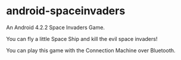 android-spaceinvaders 
==============

An Android 4.2.2 Space Invaders Game.

You can fly a little Space Ship and kill the evil space invaders!

You can play this game with the Connection Machine over Bluetooth.